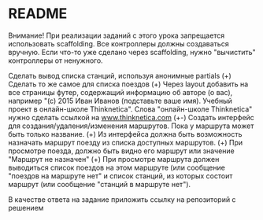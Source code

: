 # README

Внимание! При реализации заданий с этого урока запрещается использовать scaffolding. Все контроллеры должны создаваться вручную. Если что-то уже сделано через scaffolding, нужно "вычистить" контроллеры от ненужного.

Сделать вывод списка станций, используя анонимные partials (+)
Сделать то же самое для списка поездов (+)
Через layout добавить на все страницы футер, содержащий информацию об авторе (о вас), например "(с) 2015 Иван Иванов (подставьте ваше имя). Учебный проект в онлайн-школе Thinknetica". Слова "онлайн-школе Thinknetica" нужно сделать ссылкой на www.thinknetica.com (+-)
Создать интерфейс для создания/удаления/изменения маршрутов. Пока у маршрута может быть только название. (+)
Из интерфейса должна быть возможность назначать маршрут поезду из списка доступных маршрутов. (+)
При просмотре поезда, должно быть видно его маршрут или значение "Маршрут не назначен" (+)
При просмотре маршрута должен выводиться список поездов на этом маршруте (или сообщение "поездов на маршруте нет" и список станций, из которых состоит маршрут (или сообщение "станций в маршруте нет").

В качестве ответа на задание приложить ссылку на репозиторий с решением

